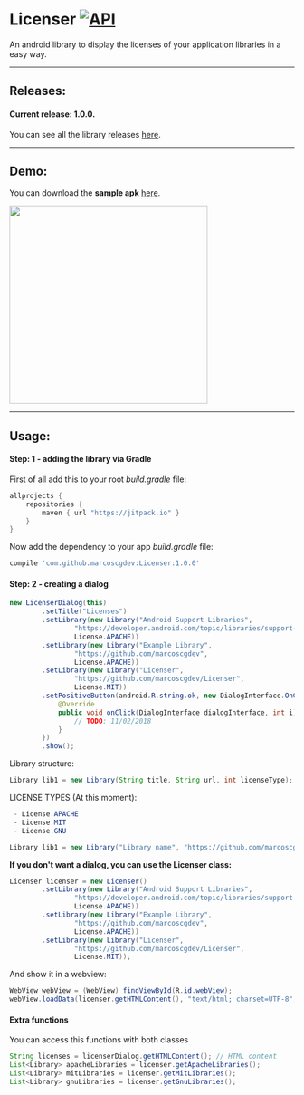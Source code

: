 # Licenser  [![API](https://img.shields.io/badge/API-14%2B-blue.svg?style=flat)](https://android-arsenal.com/api?level=14) 
An android library to display the licenses of your application libraries in a easy way.

---

## Releases:

#### Current release: 1.0.0.

You can see all the library releases [here](https://github.com/marcoscgdev/Licenser/releases).

---

## Demo:

You can download the **sample apk** [here](https://github.com/marcoscgdev/Licenser/releases/download/1.0.0/app-debug.apk).

<img src="https://raw.githubusercontent.com/marcoscgdev/Licenser/master/device-2018-02-11-161003.png" width="350">

---

## Usage:

#### Step: 1 - adding the library via Gradle

First of all add this to your root *build.gradle* file:

```groovy
allprojects {
    repositories {
        maven { url "https://jitpack.io" }
    }
}
```

Now add the dependency to your app *build.gradle* file:

```groovy
compile 'com.github.marcoscgdev:Licenser:1.0.0'
```

#### Step: 2 - creating a dialog

```java
new LicenserDialog(this)
        .setTitle("Licenses")
        .setLibrary(new Library("Android Support Libraries",
                "https://developer.android.com/topic/libraries/support-library/index.html",
                License.APACHE))
        .setLibrary(new Library("Example Library",
                "https://github.com/marcoscgdev",
                License.APACHE))
        .setLibrary(new Library("Licenser",
                "https://github.com/marcoscgdev/Licenser",
                License.MIT))
        .setPositiveButton(android.R.string.ok, new DialogInterface.OnClickListener() {
            @Override
            public void onClick(DialogInterface dialogInterface, int i) {
                // TODO: 11/02/2018
            }
        })
        .show();
```

Library structure:

```java
Library lib1 = new Library(String title, String url, int licenseType);
```

LICENSE TYPES (At this moment):

```java
 - License.APACHE
 - License.MIT
 - License.GNU
 ```
 
 ```java
Library lib1 = new Library("Library name", "https://github.com/marcoscgdev", License.APACHE);
 ```

**If you don't want a dialog, you can use the Licenser class:**

```java
Licenser licenser = new Licenser()
        .setLibrary(new Library("Android Support Libraries",
                "https://developer.android.com/topic/libraries/support-library/index.html",
                License.APACHE))
        .setLibrary(new Library("Example Library",
                "https://github.com/marcoscgdev",
                License.APACHE))
        .setLibrary(new Library("Licenser",
                "https://github.com/marcoscgdev/Licenser",
                License.MIT));
```

And show it in a webview:

```java
WebView webView = (WebView) findViewById(R.id.webView);
webView.loadData(licenser.getHTMLContent(), "text/html; charset=UTF-8", null);
```

#### Extra functions

You can access this functions with both classes

```java
String licenses = licenserDialog.getHTMLContent(); // HTML content
List<Library> apacheLibraries = licenser.getApacheLibraries();
List<Library> mitLibraries = licenser.getMitLibraries();
List<Library> gnuLibraries = licenser.getGnuLibraries();
```
